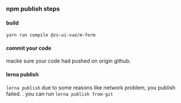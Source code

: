 <!--
 * @Date: 2023-03-04 18:32:28
 * @LastEditors: squanchy squanchy@yeah.net
 * @LastEditTime: 2023-03-04 18:33:08
 * @FilePath: /zs-ui-vue/README copy.md
-->
### npm publish steps
#### build 
`yarn run compile @zs-ui-vue/m-form`

#### commit your code
macke sure your code had pushed on origin github.

####  lerna publish  
`lerna publish` due to some reasons like network problem, you publish failed. . you can run `lerna publish from-git`